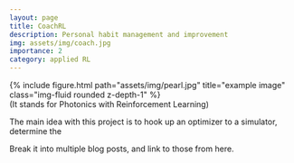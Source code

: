 ```yaml
---
layout: page
title: CoachRL
description: Personal habit management and improvement
img: assets/img/coach.jpg
importance: 2
category: applied RL
---
```




<div class="row justify-content-sm-center">
    <div class="col-sm-8 mt-3 mt-md-0">
        {% include figure.html path="assets/img/pearl.jpg" title="example image" class="img-fluid rounded z-depth-1" %}
    </div>
   
</div>
<div class="caption">
    (It stands for Photonics with Reinforcement Learning)
</div>


The main idea with this project is to hook up an optimizer to a simulator, determine the 



Break it into multiple blog posts, and link to those from here.

